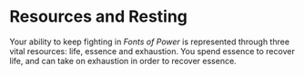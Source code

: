 # Resources and Resting
Your ability to keep fighting in *Fonts of Power* is represented through three vital resources: life, essence and exhaustion. You spend essence to recover life, and can take on exhaustion in order to recover essence.

